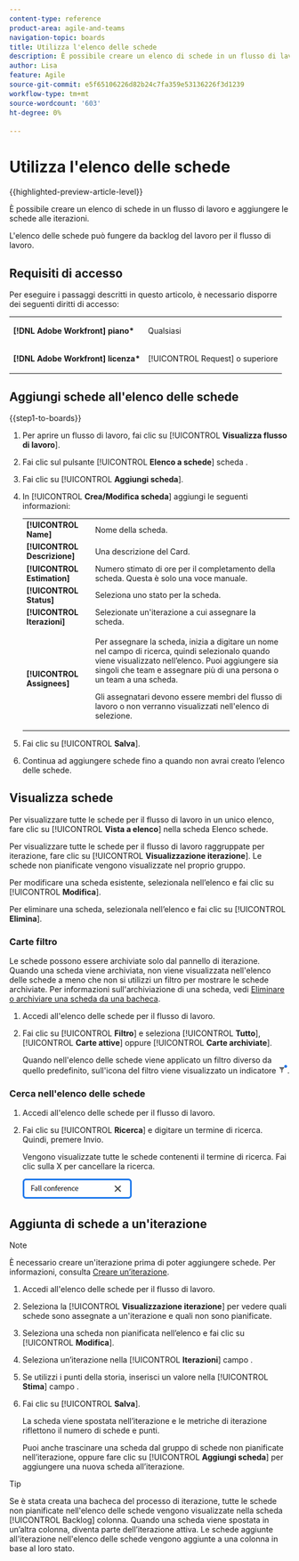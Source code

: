 ```yaml
---
content-type: reference
product-area: agile-and-teams
navigation-topic: boards
title: Utilizza l'elenco delle schede
description: È possibile creare un elenco di schede in un flusso di lavoro e aggiungere le schede alle iterazioni.
author: Lisa
feature: Agile
source-git-commit: e5f65106226d82b24c7fa359e53136226f3d1239
workflow-type: tm+mt
source-wordcount: '603'
ht-degree: 0%

---
```


# Utilizza l&#39;elenco delle schede

{{highlighted-preview-article-level}}

È possibile creare un elenco di schede in un flusso di lavoro e aggiungere le schede alle iterazioni.

L&#39;elenco delle schede può fungere da backlog del lavoro per il flusso di lavoro.

## Requisiti di accesso

Per eseguire i passaggi descritti in questo articolo, è necessario disporre dei seguenti diritti di accesso:

<table style="table-layout:auto"> 
 <col> 
 </col> 
 <col> 
 </col> 
 <tbody> 
  <tr> 
   <td role="rowheader"><strong>[!DNL Adobe Workfront] piano*</strong></td> 
   <td> <p>Qualsiasi</p> </td> 
  </tr> 
  <tr> 
   <td role="rowheader"><strong>[!DNL Adobe Workfront] licenza*</strong></td> 
   <td> <p>[!UICONTROL Request] o superiore</p> </td> 
  </tr> 
 </tbody> 
</table>

## Aggiungi schede all&#39;elenco delle schede

{{step1-to-boards}}

1. Per aprire un flusso di lavoro, fai clic su [!UICONTROL **Visualizza flusso di lavoro**].
1. Fai clic sul pulsante [!UICONTROL **Elenco a schede**] scheda .
1. Fai clic su [!UICONTROL **Aggiungi scheda**].
1. In [!UICONTROL **Crea/Modifica scheda**] aggiungi le seguenti informazioni:

   <table style="table-layout:auto"> 
    <tbody> 
     <tr> 
      <td><strong>[!UICONTROL Name]</strong></td> 
      <td>Nome della scheda.</td> 
     </tr> 
     <tr> 
      <td><strong>[!UICONTROL Descrizione]</strong></td> 
      <td>Una descrizione del Card.</td> 
     </tr>
     <tr> 
      <td><strong>[!UICONTROL Estimation]</strong></td> 
      <td>Numero stimato di ore per il completamento della scheda. Questa è solo una voce manuale.</td> 
     </tr>
     <tr> 
      <td><strong>[!UICONTROL Status]</strong></td> 
      <td>Seleziona uno stato per la scheda.</td> 
     </tr>
     <tr> 
      <td><strong>[!UICONTROL Iterazioni]</strong></td> 
      <td>Selezionate un'iterazione a cui assegnare la scheda.</td> 
     </tr>
     <tr> 
      <td><strong>[!UICONTROL Assignees]</strong></td> 
      <td><p>Per assegnare la scheda, inizia a digitare un nome nel campo di ricerca, quindi selezionalo quando viene visualizzato nell’elenco. Puoi aggiungere sia singoli che team e assegnare più di una persona o un team a una scheda.</p><p>Gli assegnatari devono essere membri del flusso di lavoro o non verranno visualizzati nell'elenco di selezione.</p></td> 
     </tr>
    </tbody> 
   </table>

1. Fai clic su [!UICONTROL **Salva**].
1. Continua ad aggiungere schede fino a quando non avrai creato l’elenco delle schede.

## Visualizza schede

Per visualizzare tutte le schede per il flusso di lavoro in un unico elenco, fare clic su [!UICONTROL **Vista a elenco**] nella scheda Elenco schede.

Per visualizzare tutte le schede per il flusso di lavoro raggruppate per iterazione, fare clic su [!UICONTROL **Visualizzazione iterazione**]. Le schede non pianificate vengono visualizzate nel proprio gruppo.

Per modificare una scheda esistente, selezionala nell’elenco e fai clic su [!UICONTROL **Modifica**].

Per eliminare una scheda, selezionala nell’elenco e fai clic su [!UICONTROL **Elimina**].

### Carte filtro

Le schede possono essere archiviate solo dal pannello di iterazione. Quando una scheda viene archiviata, non viene visualizzata nell&#39;elenco delle schede a meno che non si utilizzi un filtro per mostrare le schede archiviate. Per informazioni sull&#39;archiviazione di una scheda, vedi [Eliminare o archiviare una scheda da una bacheca](/help/quicksilver/agile/get-started-with-boards/delete-board-items.md).

1. Accedi all&#39;elenco delle schede per il flusso di lavoro.
1. Fai clic su [!UICONTROL **Filtro**] e seleziona [!UICONTROL **Tutto**], [!UICONTROL **Carte attive**] oppure [!UICONTROL **Carte archiviate**].

   Quando nell&#39;elenco delle schede viene applicato un filtro diverso da quello predefinito, sull&#39;icona del filtro viene visualizzato un indicatore ![Filtro applicato](assets/boards-filterapplied-30x30.png).

### Cerca nell&#39;elenco delle schede

1. Accedi all&#39;elenco delle schede per il flusso di lavoro.
1. Fai clic su [!UICONTROL **Ricerca**] e digitare un termine di ricerca. Quindi, premere Invio.

   Vengono visualizzate tutte le schede contenenti il termine di ricerca.
Fai clic sulla X per cancellare la ricerca.

   ![Cercare schede in una bacheca](assets/boards-searchbox.png)

## Aggiunta di schede a un&#39;iterazione

>[!NOTE]
>
>È necessario creare un&#39;iterazione prima di poter aggiungere schede. Per informazioni, consulta [Creare un’iterazione](/help/quicksilver/agile/use-boards-agile-planning-tools/create-an-iteration.md).

1. Accedi all&#39;elenco delle schede per il flusso di lavoro.
1. Seleziona la [!UICONTROL **Visualizzazione iterazione**] per vedere quali schede sono assegnate a un&#39;iterazione e quali non sono pianificate.
1. Seleziona una scheda non pianificata nell’elenco e fai clic su [!UICONTROL **Modifica**].
1. Seleziona un’iterazione nella [!UICONTROL **Iterazioni**] campo .
1. Se utilizzi i punti della storia, inserisci un valore nella [!UICONTROL **Stima**] campo .
1. Fai clic su [!UICONTROL **Salva**].

   La scheda viene spostata nell’iterazione e le metriche di iterazione riflettono il numero di schede e punti.

   Puoi anche trascinare una scheda dal gruppo di schede non pianificate nell’iterazione, oppure fare clic su [!UICONTROL **Aggiungi scheda**] per aggiungere una nuova scheda all’iterazione.

>[!TIP]
>
>Se è stata creata una bacheca del processo di iterazione, tutte le schede non pianificate nell&#39;elenco delle schede vengono visualizzate nella scheda [!UICONTROL Backlog] colonna. Quando una scheda viene spostata in un’altra colonna, diventa parte dell’iterazione attiva. Le schede aggiunte all&#39;iterazione nell&#39;elenco delle schede vengono aggiunte a una colonna in base al loro stato.


